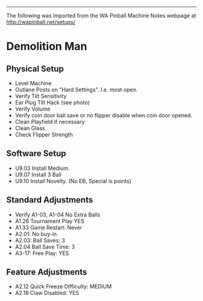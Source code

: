 ***
The following was imported from the WA Pinball Machine Notes webpage at http://wapinball.net/setups/
# Demolition Man
## Physical Setup
-   Level Machine
-   Outlane Posts on "Hard Settings". I.e. most open.
-   Verify Tilt Sensitivity
-   Ear Plug Tilt Hack (see photo)
-   Verify Volume
-   Verify coin door ball save or no flipper disable when coin door opened.
-   Clean Playfield if necessary
-   Clean Glass
-   Check Flipper Strength
## Software Setup
-   U9.03 Install Medium.
-   U9.07 Install 3 Ball
-   U9.10 Install Novelty. (No EB, Special is points)
## Standard Adjustments
-   Verify A1-03, A1-04 No Extra Balls
-   A1.26 Tournament Play YES
-   A1.33 Game Restart: Never
-   A2.01: No buy-in
-   A2.03: Ball Saves: 3
-   A2.04 Ball Save Time: 3
-   A3-17: Free Play: YES
## Feature Adjustments
-   A2.12 Quick Freeze Difficulty: MEDIUM
-   A2.18 Claw Disabled: YES
